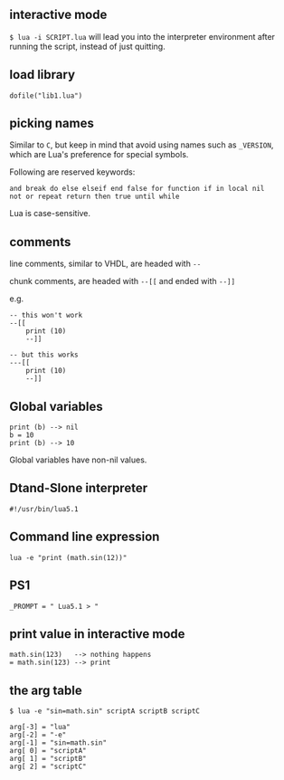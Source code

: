 ## interactive mode
`$ lua -i SCRIPT.lua` will lead you into the interpreter environment after running the script,
instead of just quitting.

## load library
`dofile("lib1.lua")`

## picking names
Similar to `C`, but keep in mind that avoid using names such as `_VERSION`,
which are Lua's preference for special symbols.

Following are reserved keywords:
```
and break do else elseif end false for function if in local nil
not or repeat return then true until while
```

Lua is case-sensitive.

## comments
line comments, similar to VHDL, are headed with `--`

chunk comments, are headed with `--[[` and ended with `--]]`

e.g.
```
-- this won't work
--[[
	print (10)
	--]]

-- but this works
---[[
	print (10)
	--]]
```

## Global variables
```
print (b) --> nil
b = 10
print (b) --> 10
```
Global variables have non-nil values.

## Dtand-Slone interpreter
```
#!/usr/bin/lua5.1
```

## Command line expression
```
lua -e "print (math.sin(12))"
```

## PS1
```
_PROMPT = " Lua5.1 > "
```

## print value in interactive mode
```
math.sin(123)   --> nothing happens
= math.sin(123) --> print
```

## the arg table
```
$ lua -e "sin=math.sin" scriptA scriptB scriptC

arg[-3] = "lua"
arg[-2] = "-e"
arg[-1] = "sin=math.sin"
arg[ 0] = "scriptA"
arg[ 1] = "scriptB"
arg[ 2] = "scriptC"
```
